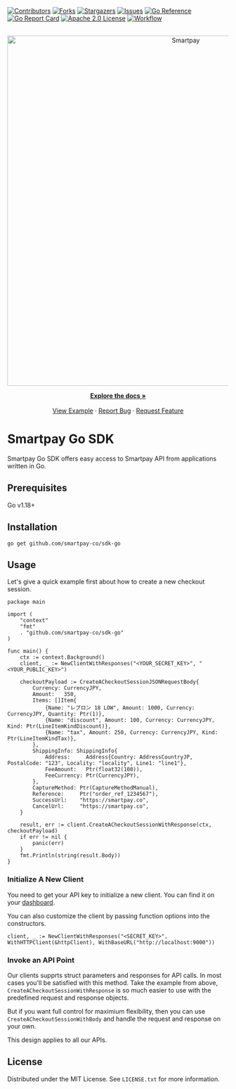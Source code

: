 <div id="top"></div>

<!-- PROJECT SHIELDS -->

[![Contributors][contributors-shield]][contributors-url]
[![Forks][forks-shield]][forks-url]
[![Stargazers][stars-shield]][stars-url]
[![Issues][issues-shield]][issues-url]
[![Go Reference][reference-shield]][reference-url]
[![Go Report Card][go-report-card-shield]][go-report-card-url]
[![Apache 2.0 License][license-shield]][license-url]
[![Workflow][workflow-shield]][workflow-url]

<br />
<div align="center">
  <a href="https://github.com/smartpay-co/sdk-go">
		<picture>
			<source media="(prefers-color-scheme: dark)" srcset="https://assets.smartpay.co/logo/banner/smartpay-logo-dark.png" />
			<source media="(prefers-color-scheme: light)" srcset="https://assets.smartpay.co/logo/banner/smartpay-logo.png" />
			<img alt="Smartpay" src="https://assets.smartpay.co/logo/banner/smartpay-logo.png" style="width: 797px;" />
		</picture>
  </a>

  <p align="center">
    <a href="https://docs.smartpay.co/"><strong>Explore the docs »</strong></a>
    <br />
    <br />
    <a href="https://github.com/smartpay-co/integration-examples">View Example</a>
    ·
    <a href="https://github.com/smartpay-co/sdk-go/issues">Report Bug</a>
    ·
    <a href="https://github.com/smartpay-co/sdk-go/issues">Request Feature</a>
  </p>
</div>

# Smartpay Go SDK

Smartpay Go SDK offers easy access to Smartpay API from applications written in Go.

## Prerequisites

Go v1.18+

## Installation

```shell
go get github.com/smartpay-co/sdk-go
```

## Usage

Let's give a quick example first about how to create a new checkout session.

```golang
package main

import (
	"context"
	"fmt"
	. "github.com/smartpay-co/sdk-go"
)

func main() {
	ctx := context.Background()
	client, _ := NewClientWithResponses("<YOUR_SECRET_KEY>", "<YOUR_PUBLIC_KEY>")

	checkoutPayload := CreateACheckoutSessionJSONRequestBody{
		Currency: CurrencyJPY,
		Amount:   350,
		Items: []Item{
			{Name: "レブロン 18 LOW", Amount: 1000, Currency: CurrencyJPY, Quantity: Ptr(1)},
			{Name: "discount", Amount: 100, Currency: CurrencyJPY, Kind: Ptr(LineItemKindDiscount)},
			{Name: "tax", Amount: 250, Currency: CurrencyJPY, Kind: Ptr(LineItemKindTax)},
		},
		ShippingInfo: ShippingInfo{
			Address:     Address{Country: AddressCountryJP, PostalCode: "123", Locality: "locality", Line1: "line1"},
			FeeAmount:   Ptr(float32(100)),
			FeeCurrency: Ptr(CurrencyJPY),
		},
		CaptureMethod: Ptr(CaptureMethodManual),
		Reference:     Ptr("order_ref_1234567"),
		SuccessUrl:    "https://smartpay.co",
		CancelUrl:     "https://smartpay.co",
	}

	result, err := client.CreateACheckoutSessionWithResponse(ctx, checkoutPayload)
	if err != nil {
		panic(err)
	}
	fmt.Println(string(result.Body))
}
```

### Initialize A New Client

You need to get your API key to initialize a new client. You can find it on your [dashboard](https://dashboard.smartpay.co/settings/credentials).

You can also customize the client by passing function options into the constructors.

```golang
client, _ := NewClientWithResponses("<SECRET_KEY>", WithHTTPClient(&httpClient), WithBaseURL("http://localhost:9000"))
```

### Invoke an API Point

Our clients supprts struct parameters and responses for API calls. In most cases you'll be satisfied with this method. Take the example from above, `CreateACheckoutSessionWithResponse` is so much easier to use with the predefined request and response objects.

But if you want full control for maximium flexibility, then you can use `CreateACheckoutSessionWithBody` and handle the request and response on your own.

This design applies to all our APIs.

## License

Distributed under the MIT License. See `LICENSE.txt` for more information.

<!-- MARKDOWN LINKS & IMAGES -->
<!-- https://www.markdownguide.org/basic-syntax/#reference-style-links -->
[contributors-shield]: https://img.shields.io/github/contributors/smartpay-co/sdk-go.svg
[contributors-url]: https://github.com/smartpay-co/sdk-go/graphs/contributors
[forks-shield]: https://img.shields.io/github/forks/smartpay-co/sdk-go.svg
[forks-url]: https://github.com/smartpay-co/sdk-go/network/members
[stars-shield]: https://img.shields.io/github/stars/smartpay-co/sdk-go.svg
[stars-url]: https://github.com/smartpay-co/sdk-go/stargazers
[issues-shield]: https://img.shields.io/github/issues/smartpay-co/sdk-go.svg
[issues-url]: https://github.com/smartpay-co/sdk-go/issues
[license-shield]: https://img.shields.io/github/license/smartpay-co/sdk-go.svg
[license-url]: https://github.com/smartpay-co/sdk-go/blob/main/LICENSE.txt
[reference-shield]: https://pkg.go.dev/badge/github.com/smartpay-co/sdk-go.svg
[reference-url]: https://pkg.go.dev/github.com/smartpay-co/sdk-go
[go-report-card-shield]: https://goreportcard.com/badge/github.com/smartpay-co/sdk-go
[go-report-card-url]: https://goreportcard.com/report/github.com/smartpay-co/sdk-go
[workflow-shield]: https://github.com/smartpay-co/sdk-go/actions/workflows/ci.yml/badge.svg
[workflow-url]: https://github.com/smartpay-co/sdk-go/actions/workflows/ci.yml
